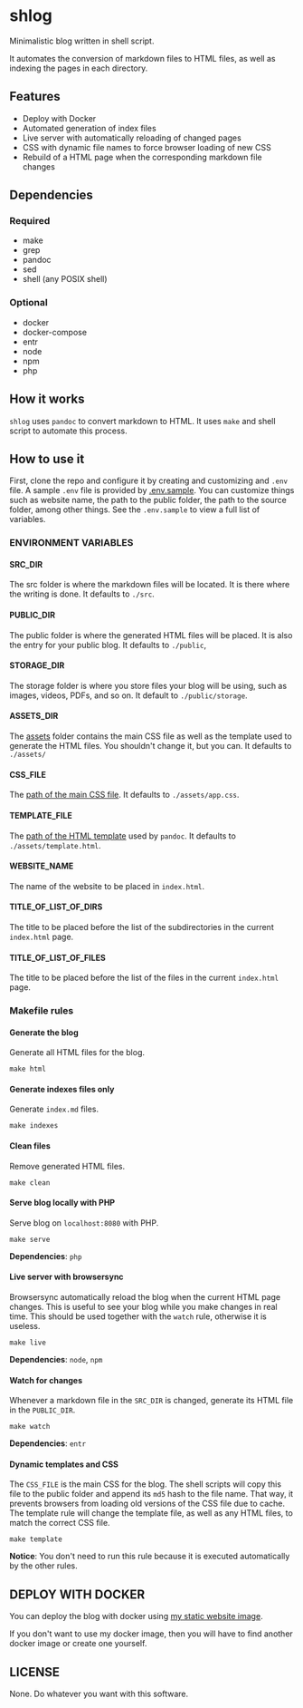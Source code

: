 # shlog

Minimalistic blog written in shell script.

It automates the conversion of markdown files to HTML files, as well as
indexing the pages in each directory.

## Features

- Deploy with Docker
- Automated generation of index files
- Live server with automatically reloading of changed pages
- CSS with dynamic file names to force browser loading of new CSS
- Rebuild of a HTML page when the corresponding markdown file changes

## Dependencies

### Required

- make
- grep
- pandoc
- sed
- shell (any POSIX shell)

### Optional

- docker
- docker-compose
- entr
- node
- npm
- php

## How it works

`shlog` uses `pandoc` to convert markdown to HTML. It uses `make` and
shell script to automate this process.

## How to use it

First, clone the repo and configure it by creating and customizing and `.env`
file.  A sample `.env` file is provided by [.env.sample](./.env.sample). You
can customize things such as website name, the path to the public folder,
the path to the source folder, among other things. See the `.env.sample`
to view a full list of variables.

### ENVIRONMENT VARIABLES

#### SRC_DIR

The src folder is where the markdown files will be located. It is there
where the writing is done. It defaults to `./src`.

#### PUBLIC_DIR

The public folder is where the generated HTML files will be placed. It
is also the entry for your public blog. It defaults to `./public`,

#### STORAGE_DIR

The storage folder is where you store files your blog will be using,
such as images, videos, PDFs, and so on. It default to `./public/storage`.

#### ASSETS_DIR

The [assets](./assets) folder contains the main CSS file as well as the
template used to generate the HTML files. You shouldn't change it, but you
can. It defaults to `./assets/`

#### CSS_FILE

The [path of the main CSS file](./assets/app.css). It defaults to
`./assets/app.css`.

#### TEMPLATE_FILE

The [path of the HTML template](./assets/template.html) used by `pandoc`.
It defaults to `./assets/template.html`.

#### WEBSITE_NAME

The name of the website to be placed in `index.html`.

#### TITLE_OF_LIST_OF_DIRS

The title to be placed before the list of the subdirectories in the current
`index.html` page.

#### TITLE_OF_LIST_OF_FILES

The title to be placed before the list of the files in the current `index.html`
page.

### Makefile rules

#### Generate the blog

Generate all HTML files for the blog.

```shell
make html
```

#### Generate indexes files only

Generate `index.md` files.

```
make indexes
```

#### Clean files

Remove generated HTML files.

```shell
make clean
```

#### Serve blog locally with PHP

Serve blog on `localhost:8080` with PHP.

```shell
make serve
```

**Dependencies**: `php`

#### Live server with browsersync

Browsersync automatically reload the blog when the current HTML page changes.
This is useful to see your blog while you make changes in real time. This
should be used together with the `watch` rule, otherwise it is useless.

```shell
make live
```

**Dependencies**: `node`, `npm`

#### Watch for changes

Whenever a markdown file in the `SRC_DIR` is changed, generate its
HTML file in the `PUBLIC_DIR`.

```shell
make watch
```

**Dependencies**: `entr`

#### Dynamic templates and CSS

The `CSS_FILE` is the main CSS for the blog. The shell scripts will copy
this file to the public folder and append its `md5` hash to the file name.
That way, it prevents browsers from loading old versions of the CSS file
due to cache. The template rule will change the template file, as well
as any HTML files, to match the correct CSS file.

```shell
make template
```

**Notice**: You don't need to run this rule because it is executed
automatically by the other rules.

## DEPLOY WITH DOCKER

You can deploy the blog with docker using [my static website
image](https://gitlab.com/andresouzaabreu/docker-static-website).

If you don't want to use my docker image, then you will have to find another
docker image or create one yourself.

## LICENSE

None. Do whatever you want with this software.
